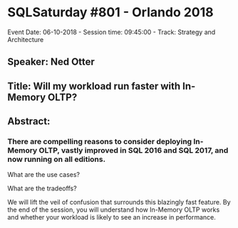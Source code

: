 # SQLSaturday #801 - Orlando 2018
Event Date: 06-10-2018 - Session time: 09:45:00 - Track: Strategy and Architecture
## Speaker: Ned Otter
## Title: Will my workload run faster with In-Memory OLTP?
## Abstract:
### There are compelling reasons to consider deploying In-Memory OLTP, vastly improved in SQL 2016 and SQL 2017, and now running on all editions. 

What are the use cases? 

What are the tradeoffs? 

We will lift the veil of confusion that surrounds this blazingly fast feature. By the end of the session, you will understand how In-Memory OLTP works and whether your workload is likely to see an increase in performance.
